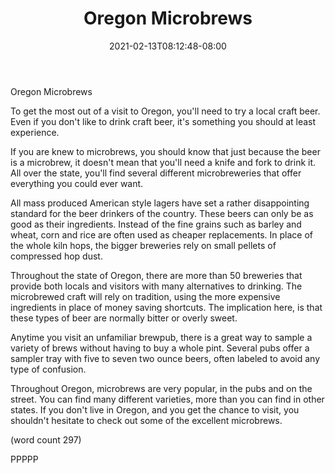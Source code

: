 ﻿---
title: "Oregon Microbrews"
date: 2021-02-13T08:12:48-08:00
description: "Microbrews Tips for Web Success"
featured_image: "/images/Microbrews.jpg"
tags: ["Microbrews"]
---

Oregon Microbrews

To get the most out of a visit to Oregon, you'll need
to try a local craft beer.  Even if you don't like
to drink craft beer, it's something you should at 
least experience.

If you are knew to microbrews, you should know that 
just because the beer is a microbrew, it doesn't mean
that you'll need a knife and fork to drink it.  All
over the state, you'll find several different 
microbreweries that offer everything you could ever
want.

All mass produced American style lagers have set a
rather disappointing standard for the beer drinkers
of the country.  These beers can only be as good as
their ingredients.  Instead of the fine grains such
as barley and wheat, corn and rice are often used
as cheaper replacements.  In place of the whole kiln
hops, the bigger breweries rely on small pellets of
compressed hop dust.  

Throughout the state of Oregon, there are more than
50 breweries that provide both locals and visitors
with many alternatives to drinking.  The microbrewed
craft will rely on tradition, using the more 
expensive ingredients in place of money saving
shortcuts.  The implication here, is that these
types of beer are normally bitter or overly sweet.

Anytime you visit an unfamiliar brewpub, there is a
great way to sample a variety of brews without 
having to buy a whole pint.  Several pubs offer a
sampler tray with five to seven two ounce beers, 
often labeled to avoid any type of confusion.

Throughout Oregon, microbrews are very popular, in
the pubs and on the street.  You can find many 
different varieties, more than you can find in 
other states.  If you don't live in Oregon, and you
get the chance to visit, you shouldn't hesitate
to check out some of the excellent microbrews.

(word count 297)

PPPPP
